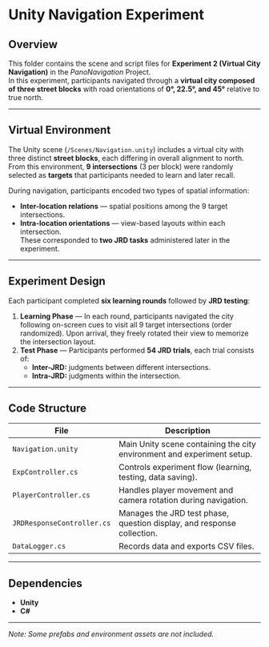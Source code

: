 # Unity Navigation Experiment

## Overview
This folder contains the scene and script files for **Experiment 2 (Virtual City Navigation)** in the *PanoNavigation* Project.  
In this experiment, participants navigated through a **virtual city composed of three street blocks** with road orientations of **0°, 22.5°, and 45°** relative to true north.  

---

## Virtual Environment
The Unity scene (`/Scenes/Navigation.unity`) includes a virtual city with three distinct **street blocks**, each differing in overall alignment to north.  
From this environment, **9 intersections** (3 per block) were randomly selected as **targets** that participants needed to learn and later recall.

During navigation, participants encoded two types of spatial information:  
- **Inter-location relations** — spatial positions among the 9 target intersections.  
- **Intra-location orientations** — view-based layouts within each intersection.  
These corresponded to **two JRD tasks** administered later in the experiment.

---

## Experiment Design
Each participant completed **six learning rounds** followed by **JRD testing**:

1. **Learning Phase** — In each round, participants navigated the city following on-screen cues to visit all 9 target intersections (order randomized). Upon arrival, they freely rotated their view to memorize the intersection layout.  
2. **Test Phase** — Participants performed **54 JRD trials**, each trial consists of:  
   - **Inter-JRD:** judgments between different intersections.  
   - **Intra-JRD:** judgments within the intersection.

---

## Code Structure
| File | Description |
|------|--------------|
| `Navigation.unity` | Main Unity scene containing the city environment and experiment setup. |
| `ExpController.cs` | Controls experiment flow (learning, testing, data saving). |
| `PlayerController.cs` | Handles player movement and camera rotation during navigation. |
| `JRDResponseController.cs` | Manages the JRD test phase, question display, and response collection. |
| `DataLogger.cs` | Records data and exports CSV files. |

---

## Dependencies
- **Unity**  
- **C#**  

---

*Note: Some prefabs and environment assets are not included.*
